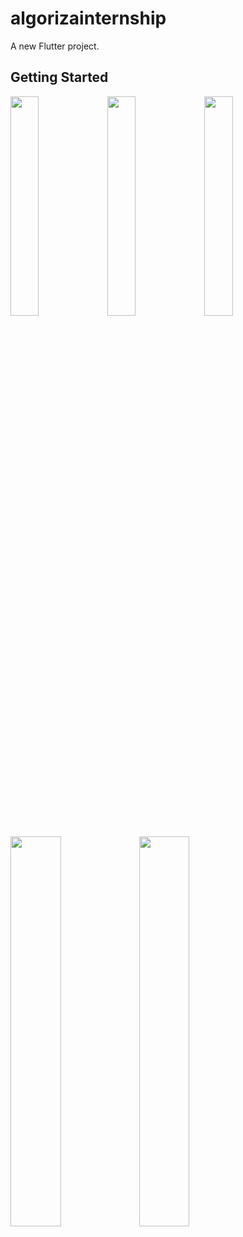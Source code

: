 # algorizainternship

A new Flutter project.

## Getting Started
<img src="https://media-exp2.licdn.com/dms/image/C4D22AQHehePuSsWyww/feedshare-shrink_800/0/1656694144021?e=1660176000&v=beta&t=1Y4TZ0m7PRIqTkjPl8e1dGlroKBb_NjHkCjbu_rCwYc" width="30%">       <img src="https://media-exp2.licdn.com/dms/image/C4D22AQErsVkVG43cOw/feedshare-shrink_800/0/1656694148303?e=1660176000&v=beta&t=sGgg19CYQgwDlQI38CF5cy7XUIX0BSawh5OEo-uHQPc" width="30%">        <img src="https://media-exp2.licdn.com/dms/image/C4D22AQFo0B_NdyPOPA/feedshare-shrink_800/0/1656694147149?e=1660176000&v=beta&t=wY3F5rGD5Ec4HNzkXeF_FkTs5AYn4S2f9hOnNLdQItM" width="30%"> 

<img src="https://media-exp2.licdn.com/dms/image/C4D22AQGPtGOTVBZrmw/feedshare-shrink_800/0/1656694145466?e=1660176000&v=beta&t=py-IIg-HN3cFtpYO3x6nl4NW0ak9HAaLXi9XxcOgOhk" width="40%">       <img src="https://media-exp2.licdn.com/dms/image/C4D22AQGDV2cLILRMJw/feedshare-shrink_800/0/1656694150029?e=1660176000&v=beta&t=YIaq8cvmWV8xcGKIDF_SVUROeSWC--mH4e_G5e6GoVQ" width="40%">
